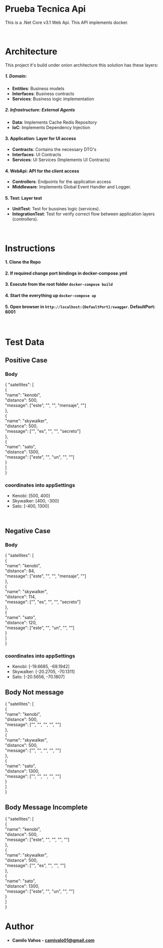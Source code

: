 # Prueba Tecnica Api

This is a .Net Core v3.1 Web Api. This API implements docker.

<br>

# Architecture

This project it's build under onion architecture this solution has these layers:

##### **1. Domain**:

- **Entities**: Business models
- **Interfaces**: Business contracts
- **Services**: Business logic implementation

##### **2. Infrastructure**: External Agents

- **Data**: Implements Cache Redis Repository
- **IoC**: Implements Dependency Injection

#### **3. Application**: Layer for UI access

- **Contracts**: Contains the necessary DTO's
- **Interfaces**: UI Contracts
- **Services**: UI Services (Implements UI Contracts)

#### **4. WebApi**: API for the client access

- **Controllers**: Endpoints for the application access
- **Middleware**: Implements Global Event Handler and Logger.

#### **5. Test**: Layer test

- **UnitTest**: Test for bussines logic (services).
- **IntegrationTest**: Test for verify correct flow between application layers (controllers).

<br>

# Instructions

#### **1.** Clone the Repo

#### **2.** If required change port bindings in docker-compose.yml

#### **3.** Execute from the root folder `docker-compose build`

#### **4.** Start the everything up `docker-compose up`

#### **5.** Open browser in `http://localhost:{DefaultPort}/swagger`. **DefaultPort: 6001**

<br>

# Test Data
## Positive Case
### Body
{
    "satellites": [<br>
        {<br>
        "name": "kenobi",<br>
        "distance": 500,<br>
        "message": ["este", "", "", "mensaje", ""]<br>
        },<br>
        {<br>
        "name": "skywalker",<br>
        "distance": 500,<br>
        "message": ["", "es", "", "", "secreto"]<br>
        },<br>
        {<br>
        "name": "sato",<br>
        "distance": 1300,<br>
        "message": ["este", "", "un", "", ""]<br>
        }<br>
    ]<br>
}<br>
### coordinates into appSettings
- Kenobi: [500, 400]
- Skywalker: [400, -300]
- Sato: [-400, 1300]

<br>

## Negative Case
### Body
{
    "satellites": [<br>
        {<br>
        "name": "kenobi",<br>
        "distance": 84,<br>
        "message": ["este", "", "", "mensaje", ""]<br>
        },<br>
        {<br>
        "name": "skywalker",<br>
        "distance": 114,<br>
        "message": ["", "es", "", "", "secreto"]<br>
        },<br>
        {<br>
        "name": "sato",<br>
        "distance": 120,<br>
        "message": ["este", "", "un", "", ""]<br>
        }<br>
    ]<br>
}<br>
### coordinates into appSettings
- Kenobi: [-19.6685, -69.1942]
- Skywalker: [-20.2705, -70.1311]
- Sato: [-20.5656, -70.1807]


## Body Not message
{
    "satellites": [<br>
        {<br>
        "name": "kenobi",<br>
        "distance": 500,<br>
        "message": ["", "", "", "", ""]<br>
        },<br>
        {<br>
        "name": "skywalker",<br>
        "distance": 500,<br>
        "message": ["", "", "", "", ""]<br>
        },<br>
        {<br>
        "name": "sato",<br>
        "distance": 1300,<br>
        "message": ["", "", "", "", ""]<br>
        }<br>
    ]<br>
}<br>

## Body Message Incomplete
{
    "satellites": [<br>
        {<br>
        "name": "kenobi",<br>
        "distance": 500,<br>
        "message": ["este", "", "", "", ""]<br>
        },<br>
        {<br>
        "name": "skywalker",<br>
        "distance": 500,<br>
        "message": ["", "es", "", "", ""]<br>
        },<br>
        {<br>
        "name": "sato",<br>
        "distance": 1300,<br>
        "message": ["este", "", "un", "", ""]<br>
        }<br>
    ]<br>
}<br>


# Author

- #### **Camilo Vahos** - camivalo01@gmail.com
